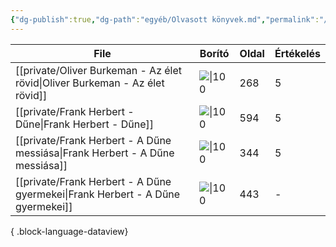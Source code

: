 ```yaml
---
{"dg-publish":true,"dg-path":"egyéb/Olvasott könyvek.md","permalink":"/egyeb/olvasott-koenyvek/"}
---
```


| File                                                                              | Borító                                                         | Oldal | Értékelés |
| --------------------------------------------------------------------------------- | -------------------------------------------------------------- | ----- | --------- |
| [[private/Oliver Burkeman - Az élet rövid\|Oliver Burkeman - Az élet rövid]]   | ![\|100](https://s01.static.libri.hu/cover/f1/4/8455928_4.jpg) | 268   | 5         |
| [[private/Frank Herbert - Dűne\|Frank Herbert - Dűne]]                         | ![\|100](https://s01.static.libri.hu/cover/b5/c/5828424_4.jpg) | 594   | 5         |
| [[private/Frank Herbert - A Dűne messiása\|Frank Herbert - A Dűne messiása]]   | ![\|100](https://moly.hu/system/covers/big/covers_592985.jpg)  | 344   | 5         |
| [[private/Frank Herbert - A Dűne gyermekei\|Frank Herbert - A Dűne gyermekei]] | ![\|100](https://moly.hu/system/covers/big/covers_617645.jpg)  | 443   | \-        |

{ .block-language-dataview}
